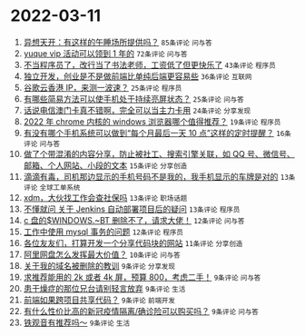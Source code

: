 # 2022-03-11

1. [异想天开：有这样的午睡场所提供吗？](https://www.v2ex.com/t/839585) `85条评论` `问与答`
1. [yuque vip 活动可以领到 1 年的](https://www.v2ex.com/t/839578) `72条评论` `问与答`
1. [不当程序员了，改行当了书法老师，工资低了但更快乐了](https://www.v2ex.com/t/839599) `43条评论` `程序员`
1. [独立开发，创业是不是做前端比单纯后端更容易些](https://www.v2ex.com/t/839573) `36条评论` `互联网`
1. [谷歌云香港 IP，来测一波速？](https://www.v2ex.com/t/839605) `25条评论` `程序员`
1. [有哪些简易方法可以使手机处于持续亮屏状态？](https://www.v2ex.com/t/839566) `25条评论` `问与答`
1. [话说电信澳门卡真不错啊，完全可以当主力卡用](https://www.v2ex.com/t/839625) `24条评论` `分享发现`
1. [2022 年 chrome 内核的 windows 浏览器哪个值得推荐？](https://www.v2ex.com/t/839613) `19条评论` `程序员`
1. [有没有哪个手机系统可以做到“每个月最后一天 10 点”这样的定时提醒？](https://www.v2ex.com/t/839626) `16条评论` `问与答`
1. [做了个带混淆的内容分享，防止被社工、搜索引擎关联，如 QQ 号、微信号、邮箱、个人网站、小段的文本](https://www.v2ex.com/t/839628) `15条评论` `分享创造`
1. [滴滴有毒，司机那边显示的手机号码不是我的，我手机显示的车牌是对的](https://www.v2ex.com/t/839596) `13条评论` `全球工单系统`
1. [xdm，大伙找工作会查社保吗](https://www.v2ex.com/t/839581) `13条评论` `职场话题`
1. [不懂就问 关于 Jenkins 自动部署项目后的疑问](https://www.v2ex.com/t/839575) `13条评论` `程序员`
1. [c 盘的$WINDOWS.~BT 删除不了，请求大佬！](https://www.v2ex.com/t/839584) `12条评论` `问与答`
1. [工作中使用 mysql 事务的问题](https://www.v2ex.com/t/839583) `12条评论` `程序员`
1. [各位友友们，打算开发一个分享代码块的网站](https://www.v2ex.com/t/839629) `11条评论` `分享创造`
1. [阿里网盘怎么发挥最大价值？](https://www.v2ex.com/t/839623) `10条评论` `问与答`
1. [关于我的域名被删除的教训](https://www.v2ex.com/t/839617) `9条评论` `分享发现`
1. [求推荐能用的 2k 或者 4k 屏，预算 800，考虑二手！](https://www.v2ex.com/t/839611) `9条评论` `问与答`
1. [患干燥症的那位兄台请别轻言放弃](https://www.v2ex.com/t/839603) `9条评论` `生活`
1. [前端如果跨项目共享代码？](https://www.v2ex.com/t/839588) `9条评论` `前端开发`
1. [有什么性价比高的新冠疫情隔离/确诊险可以购买吗？](https://www.v2ex.com/t/839574) `9条评论` `问与答`
1. [铁观音有推荐吗～](https://www.v2ex.com/t/839572) `9条评论` `生活`
